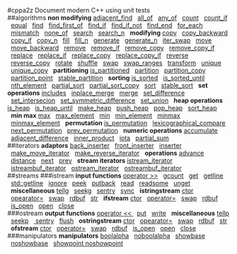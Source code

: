 #cppa2z
Document modern C++ using unit tests   
##algorithms
**non modifying** [adjacent_find](./algorithms/non_modifying_sequence.t.cpp#L10) &nbsp;&nbsp;[all_of](./algorithms/non_modifying_sequence.t.cpp#L48) &nbsp;&nbsp;[any_of](./algorithms/non_modifying_sequence.t.cpp#L60) &nbsp;&nbsp;[count](./algorithms/non_modifying_sequence.t.cpp#L72) &nbsp;&nbsp;[count_if](./algorithms/non_modifying_sequence.t.cpp#L82) &nbsp;&nbsp;[equal](./algorithms/non_modifying_sequence.t.cpp#L94) &nbsp;&nbsp;[find](./algorithms/non_modifying_sequence.t.cpp#L144) &nbsp;&nbsp;[find_first_of](./algorithms/non_modifying_sequence.t.cpp#L159) &nbsp;&nbsp;[find_if](./algorithms/non_modifying_sequence.t.cpp#L200) &nbsp;&nbsp;[find_if_not](./algorithms/non_modifying_sequence.t.cpp#L217) &nbsp;&nbsp;[find_end](./algorithms/non_modifying_sequence.t.cpp#L234) &nbsp;&nbsp;[for_each](./algorithms/non_modifying_sequence.t.cpp#L270) &nbsp;&nbsp;[mismatch](./algorithms/non_modifying_sequence.t.cpp#L295) &nbsp;&nbsp;[none_of](./algorithms/non_modifying_sequence.t.cpp#L341) &nbsp;&nbsp;[search](./algorithms/non_modifying_sequence.t.cpp#L353) &nbsp;&nbsp;[search_n](./algorithms/non_modifying_sequence.t.cpp#L394) &nbsp;&nbsp;**modifying** [copy](./algorithms/modifying_sequence.t.cpp#L10) &nbsp;&nbsp;[copy_backward](./algorithms/modifying_sequence.t.cpp#L61) &nbsp;&nbsp;[copy_if](./algorithms/modifying_sequence.t.cpp#L74) &nbsp;&nbsp;[copy_n](./algorithms/modifying_sequence.t.cpp#L90) &nbsp;&nbsp;[fill](./algorithms/modifying_sequence.t.cpp#L103) &nbsp;&nbsp;[fill_n](./algorithms/modifying_sequence.t.cpp#L116) &nbsp;&nbsp;[generate](./algorithms/modifying_sequence.t.cpp#L131) &nbsp;&nbsp;[generate_n](./algorithms/modifying_sequence.t.cpp#L147) &nbsp;&nbsp;[iter_swap](./algorithms/modifying_sequence.t.cpp#L163) &nbsp;&nbsp;[move](./algorithms/modifying_sequence.t.cpp#L187) &nbsp;&nbsp;[move_backward](./algorithms/modifying_sequence.t.cpp#L203) &nbsp;&nbsp;[remove](./algorithms/modifying_sequence.t.cpp#L218) &nbsp;&nbsp;[remove_if](./algorithms/modifying_sequence.t.cpp#L232) &nbsp;&nbsp;[remove_copy](./algorithms/modifying_sequence.t.cpp#L248) &nbsp;&nbsp;[remove_copy_if](./algorithms/modifying_sequence.t.cpp#L262) &nbsp;&nbsp;[replace](./algorithms/modifying_sequence.t.cpp#L278) &nbsp;&nbsp;[replace_if](./algorithms/modifying_sequence.t.cpp#L291) &nbsp;&nbsp;[replace_copy](./algorithms/modifying_sequence.t.cpp#L307) &nbsp;&nbsp;[replace_copy_if](./algorithms/modifying_sequence.t.cpp#L330) &nbsp;&nbsp;[reverse](./algorithms/modifying_sequence.t.cpp#L353) &nbsp;&nbsp;[reverse_copy](./algorithms/modifying_sequence.t.cpp#L366) &nbsp;&nbsp;[rotate](./algorithms/modifying_sequence.t.cpp#L380) &nbsp;&nbsp;[shuffle](./algorithms/modifying_sequence.t.cpp#L422) &nbsp;&nbsp;[swap](./algorithms/modifying_sequence.t.cpp#L439) &nbsp;&nbsp;[swap_ranges](./algorithms/modifying_sequence.t.cpp#L463) &nbsp;&nbsp;[transform](./algorithms/modifying_sequence.t.cpp#L480) &nbsp;&nbsp;[unique](./algorithms/modifying_sequence.t.cpp#L521) &nbsp;&nbsp;[unique_copy](./algorithms/modifying_sequence.t.cpp#L549) &nbsp;&nbsp;**partitioning** [is_partitioned](./algorithms/partitioning.t.cpp#L6) &nbsp;&nbsp;[partition](./algorithms/partitioning.t.cpp#L26) &nbsp;&nbsp;[partition_copy](./algorithms/partitioning.t.cpp#L63) &nbsp;&nbsp;[partition_point](./algorithms/partitioning.t.cpp#L89) &nbsp;&nbsp;[stable_partition](./algorithms/partitioning.t.cpp#L116) &nbsp;&nbsp;**sorting** [is_sorted](./algorithms/sorting.t.cpp#L8) &nbsp;&nbsp;[is_sorted_until](./algorithms/sorting.t.cpp#L30) &nbsp;&nbsp;[nth_element](./algorithms/sorting.t.cpp#L70) &nbsp;&nbsp;[partial_sort](./algorithms/sorting.t.cpp#L108) &nbsp;&nbsp;[partial_sort_copy](./algorithms/sorting.t.cpp#L134) &nbsp;&nbsp;[sort](./algorithms/sorting.t.cpp#L169) &nbsp;&nbsp;[stable_sort](./algorithms/sorting.t.cpp#L201) &nbsp;&nbsp;**set operations** [includes](./algorithms/set_operations.t.cpp#L7) &nbsp;&nbsp;[inplace_merge](./algorithms/set_operations.t.cpp#L40) &nbsp;&nbsp;[merge](./algorithms/set_operations.t.cpp#L75) &nbsp;&nbsp;[set_difference](./algorithms/set_operations.t.cpp#L114) &nbsp;&nbsp;[set_intersecion](./algorithms/set_operations.t.cpp#L154) &nbsp;&nbsp;[set_symmetric_difference](./algorithms/set_operations.t.cpp#L194) &nbsp;&nbsp;[set_union](./algorithms/set_operations.t.cpp#L235) &nbsp;&nbsp;**heap operations** [is_heap](./algorithms/heap.t.cpp#L8) &nbsp;&nbsp;[is_heap_until](./algorithms/heap.t.cpp#L52) &nbsp;&nbsp;[make_heap](./algorithms/heap.t.cpp#L132) &nbsp;&nbsp;[push_heap](./algorithms/heap.t.cpp#L152) &nbsp;&nbsp;[pop_heap](./algorithms/heap.t.cpp#L180) &nbsp;&nbsp;[sort_heap](./algorithms/heap.t.cpp#L221) &nbsp;&nbsp;**min max** [max](./algorithms/min_max.t.cpp#L8) &nbsp;&nbsp;[max_element](./algorithms/min_max.t.cpp#L64) &nbsp;&nbsp;[min](./algorithms/min_max.t.cpp#L86) &nbsp;&nbsp;[min_element](./algorithms/min_max.t.cpp#L142) &nbsp;&nbsp;[minmax](./algorithms/min_max.t.cpp#L164) &nbsp;&nbsp;[minmax_element](./algorithms/min_max.t.cpp#L226) &nbsp;&nbsp;**permutation** [is_permutation](./algorithms/permutation.t.cpp#L8) &nbsp;&nbsp;[lexicographical_compare](./algorithms/permutation.t.cpp#L71) &nbsp;&nbsp;[next_permutation](./algorithms/permutation.t.cpp#L134) &nbsp;&nbsp;[prev_permutation](./algorithms/permutation.t.cpp#L197) &nbsp;&nbsp;**numeric operations** [accumulate](./algorithms/numeric_operations.t.cpp#L9) &nbsp;&nbsp;[adjacent_difference](./algorithms/numeric_operations.t.cpp#L42) &nbsp;&nbsp;[inner_product](./algorithms/numeric_operations.t.cpp#L69) &nbsp;&nbsp;[iota](./algorithms/numeric_operations.t.cpp#L112) &nbsp;&nbsp;[partial_sum](./algorithms/numeric_operations.t.cpp#L127) &nbsp;&nbsp;  
##iterators
**adaptors** [back_inserter](./iterators/iterator_adaptors.t.cpp#L18) &nbsp;&nbsp;[front_inserter](./iterators/iterator_adaptors.t.cpp#L47) &nbsp;&nbsp;[inserter](./iterators/iterator_adaptors.t.cpp#L76) &nbsp;&nbsp;[make_move_iterator](./iterators/iterator_adaptors.t.cpp#L117) &nbsp;&nbsp;[make_reverse_iterator](./iterators/iterator_adaptors.t.cpp#L136) &nbsp;&nbsp;**operations** [advance](./iterators/iterator_operations.t.cpp#L12) &nbsp;&nbsp;[distance](./iterators/iterator_operations.t.cpp#L34) &nbsp;&nbsp;[next](./iterators/iterator_operations.t.cpp#L65) &nbsp;&nbsp;[prev](./iterators/iterator_operations.t.cpp#L93) &nbsp;&nbsp;**stream iterators** [istream_iterator](./iterators/stream_iterators.t.cpp#L15) &nbsp;&nbsp;[istreambuf_iterator](./iterators/stream_iterators.t.cpp#L46) &nbsp;&nbsp;[ostream_iterator](./iterators/stream_iterators.t.cpp#L64) &nbsp;&nbsp;[ostreambuf_iterator](./iterators/stream_iterators.t.cpp#L82) &nbsp;&nbsp;  
##streams
###istream
**input functions** [operator >>](./streams/istream_input.t.cpp#L8) &nbsp;&nbsp;[gcount](./streams/istream_input.t.cpp#L61) &nbsp;&nbsp;[get](./streams/istream_input.t.cpp#L133) &nbsp;&nbsp;[getline](./streams/istream_input.t.cpp#L246) &nbsp;&nbsp;[std::getline](./streams/istream_input.t.cpp#L304) &nbsp;&nbsp;[ignore](./streams/istream_input.t.cpp#L358) &nbsp;&nbsp;[peek](./streams/istream_input.t.cpp#L396) &nbsp;&nbsp;[putback](./streams/istream_input.t.cpp#L418) &nbsp;&nbsp;[read](./streams/istream_input.t.cpp#L454) &nbsp;&nbsp;[readsome](./streams/istream_input.t.cpp#L509) &nbsp;&nbsp;[unget](./streams/istream_input.t.cpp#L552) &nbsp;&nbsp;**miscellaneous** [tellg](./streams/istream_misc.t.cpp#L9) &nbsp;&nbsp;[seekg](./streams/istream_misc.t.cpp#L44) &nbsp;&nbsp;[sentry](./streams/istream_misc.t.cpp#L126) &nbsp;&nbsp;[sync](./streams/istream_misc.t.cpp#L141) &nbsp;&nbsp;**istringstream** [ctor](./streams/istringstream.t.cpp#L6) &nbsp;&nbsp;[opearator=](./streams/istringstream.t.cpp#L21) &nbsp;&nbsp;[swap](./streams/istringstream.t.cpp#L34) &nbsp;&nbsp;[rdbuf](./streams/istringstream.t.cpp#L58) &nbsp;&nbsp;[str](./streams/istringstream.t.cpp#L68) &nbsp;&nbsp;**ifstream** [ctor](./streams/ifstream.t.cpp#L7) &nbsp;&nbsp;[operator=](./streams/ifstream.t.cpp#L66) &nbsp;&nbsp;[swap](./streams/ifstream.t.cpp#L85) &nbsp;&nbsp;[rdbuf](./streams/ifstream.t.cpp#L121) &nbsp;&nbsp;[is_open](./streams/ifstream.t.cpp#L131) &nbsp;&nbsp;[open](./streams/ifstream.t.cpp#L157) &nbsp;&nbsp;[close](./streams/ifstream.t.cpp#L188) &nbsp;&nbsp;  
###ostream
**output functions** [operator << ](./streams/ostream_output.t.cpp#L8) &nbsp;&nbsp;[put](./streams/ostream_output.t.cpp#L60) &nbsp;&nbsp;[write](./streams/ostream_output.t.cpp#L83) &nbsp;&nbsp;**miscellaneous** [tellp](./streams/ostream_misc.t.cpp#L7) &nbsp;&nbsp;[seekp](./streams/ostream_misc.t.cpp#L27) &nbsp;&nbsp;[ sentry](./streams/ostream_misc.t.cpp#L102) &nbsp;&nbsp;[flush](./streams/ostream_misc.t.cpp#L117) &nbsp;&nbsp;**ostringstream** [ctor](./streams/ostringstream.t.cpp#L6) &nbsp;&nbsp;[opearator=](./streams/ostringstream.t.cpp#L61) &nbsp;&nbsp;[swap](./streams/ostringstream.t.cpp#L74) &nbsp;&nbsp;[rdbuf](./streams/ostringstream.t.cpp#L98) &nbsp;&nbsp;[str](./streams/ostringstream.t.cpp#L108) &nbsp;&nbsp;**ofstream** [ctor](./streams/ofstream.t.cpp#L7) &nbsp;&nbsp;[operator=](./streams/ofstream.t.cpp#L111) &nbsp;&nbsp;[swap](./streams/ofstream.t.cpp#L127) &nbsp;&nbsp;[rdbuf](./streams/ofstream.t.cpp#L158) &nbsp;&nbsp;[is_open](./streams/ofstream.t.cpp#L168) &nbsp;&nbsp;[open](./streams/ofstream.t.cpp#L191) &nbsp;&nbsp;[close](./streams/ofstream.t.cpp#L220) &nbsp;&nbsp;  
###manipulators
**manipulators** [boolalpha](./streams/manipulators.t.cpp#L6) &nbsp;&nbsp;[noboolalpha](./streams/manipulators.t.cpp#L39) &nbsp;&nbsp;[showbase](./streams/manipulators.t.cpp#L72) &nbsp;&nbsp;[noshowbase](./streams/manipulators.t.cpp#L122) &nbsp;&nbsp;[showpoint noshowpoint](./streams/manipulators.t.cpp#L172) &nbsp;&nbsp;  
